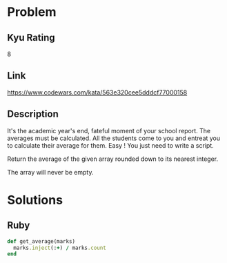 # Problem

## Kyu Rating

8

## Link

https://www.codewars.com/kata/563e320cee5dddcf77000158

## Description

It's the academic year's end, fateful moment of your school report. The averages must be calculated. All the students come to you and entreat you to calculate their average for them. Easy ! You just need to write a script.

Return the average of the given array rounded down to its nearest integer.

The array will never be empty.

# Solutions

## Ruby
```ruby
def get_average(marks)
  marks.inject(:+) / marks.count
end
```
